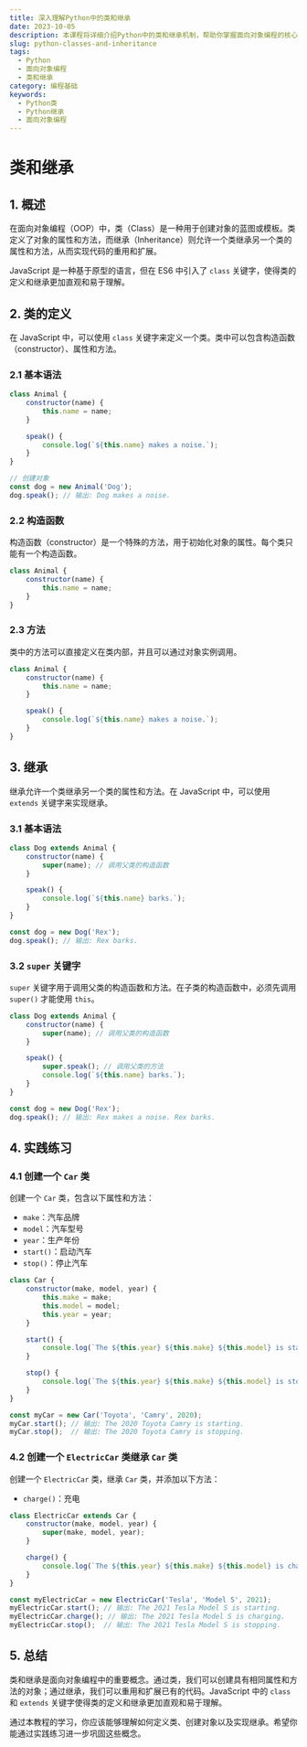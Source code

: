 ```yaml
---
title: 深入理解Python中的类和继承
date: 2023-10-05
description: 本课程将详细介绍Python中的类和继承机制，帮助你掌握面向对象编程的核心概念。
slug: python-classes-and-inheritance
tags:
  - Python
  - 面向对象编程
  - 类和继承
category: 编程基础
keywords:
  - Python类
  - Python继承
  - 面向对象编程
---
```


# 类和继承

## 1. 概述

在面向对象编程（OOP）中，类（Class）是一种用于创建对象的蓝图或模板。类定义了对象的属性和方法，而继承（Inheritance）则允许一个类继承另一个类的属性和方法，从而实现代码的重用和扩展。

JavaScript 是一种基于原型的语言，但在 ES6 中引入了 `class` 关键字，使得类的定义和继承更加直观和易于理解。

## 2. 类的定义

在 JavaScript 中，可以使用 `class` 关键字来定义一个类。类中可以包含构造函数（constructor）、属性和方法。

### 2.1 基本语法

```javascript
class Animal {
    constructor(name) {
        this.name = name;
    }

    speak() {
        console.log(`${this.name} makes a noise.`);
    }
}

// 创建对象
const dog = new Animal('Dog');
dog.speak(); // 输出: Dog makes a noise.
```

### 2.2 构造函数

构造函数（constructor）是一个特殊的方法，用于初始化对象的属性。每个类只能有一个构造函数。

```javascript
class Animal {
    constructor(name) {
        this.name = name;
    }
}
```

### 2.3 方法

类中的方法可以直接定义在类内部，并且可以通过对象实例调用。

```javascript
class Animal {
    constructor(name) {
        this.name = name;
    }

    speak() {
        console.log(`${this.name} makes a noise.`);
    }
}
```

## 3. 继承

继承允许一个类继承另一个类的属性和方法。在 JavaScript 中，可以使用 `extends` 关键字来实现继承。

### 3.1 基本语法

```javascript
class Dog extends Animal {
    constructor(name) {
        super(name); // 调用父类的构造函数
    }

    speak() {
        console.log(`${this.name} barks.`);
    }
}

const dog = new Dog('Rex');
dog.speak(); // 输出: Rex barks.
```

### 3.2 `super` 关键字

`super` 关键字用于调用父类的构造函数和方法。在子类的构造函数中，必须先调用 `super()` 才能使用 `this`。

```javascript
class Dog extends Animal {
    constructor(name) {
        super(name); // 调用父类的构造函数
    }

    speak() {
        super.speak(); // 调用父类的方法
        console.log(`${this.name} barks.`);
    }
}

const dog = new Dog('Rex');
dog.speak(); // 输出: Rex makes a noise. Rex barks.
```

## 4. 实践练习

### 4.1 创建一个 `Car` 类

创建一个 `Car` 类，包含以下属性和方法：

- `make`：汽车品牌
- `model`：汽车型号
- `year`：生产年份
- `start()`：启动汽车
- `stop()`：停止汽车

```javascript
class Car {
    constructor(make, model, year) {
        this.make = make;
        this.model = model;
        this.year = year;
    }

    start() {
        console.log(`The ${this.year} ${this.make} ${this.model} is starting.`);
    }

    stop() {
        console.log(`The ${this.year} ${this.make} ${this.model} is stopping.`);
    }
}

const myCar = new Car('Toyota', 'Camry', 2020);
myCar.start(); // 输出: The 2020 Toyota Camry is starting.
myCar.stop();  // 输出: The 2020 Toyota Camry is stopping.
```

### 4.2 创建一个 `ElectricCar` 类继承 `Car` 类

创建一个 `ElectricCar` 类，继承 `Car` 类，并添加以下方法：

- `charge()`：充电

```javascript
class ElectricCar extends Car {
    constructor(make, model, year) {
        super(make, model, year);
    }

    charge() {
        console.log(`The ${this.year} ${this.make} ${this.model} is charging.`);
    }
}

const myElectricCar = new ElectricCar('Tesla', 'Model S', 2021);
myElectricCar.start(); // 输出: The 2021 Tesla Model S is starting.
myElectricCar.charge(); // 输出: The 2021 Tesla Model S is charging.
myElectricCar.stop();  // 输出: The 2021 Tesla Model S is stopping.
```

## 5. 总结

类和继承是面向对象编程中的重要概念。通过类，我们可以创建具有相同属性和方法的对象；通过继承，我们可以重用和扩展已有的代码。JavaScript 中的 `class` 和 `extends` 关键字使得类的定义和继承更加直观和易于理解。

通过本教程的学习，你应该能够理解如何定义类、创建对象以及实现继承。希望你能通过实践练习进一步巩固这些概念。